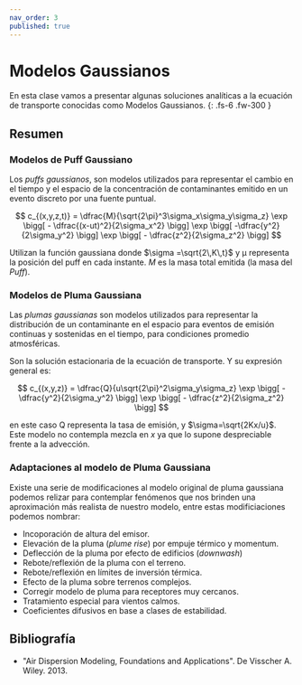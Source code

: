 ```yaml
---
nav_order: 3
published: true
---
```


# Modelos Gaussianos

En esta clase vamos a presentar algunas soluciones analíticas a la ecuación de transporte conocidas como Modelos Gaussianos.
{: .fs-6 .fw-300 }

## Resumen

### Modelos de Puff Gaussiano

Los *puffs gaussianos*, son modelos utilizados para representar el cambio en el tiempo y el espacio de la concentración de contaminantes emitido en un evento discreto por una fuente puntual.

  $$
  c_{(x,y,z,t)} = \dfrac{M}{\sqrt{2\pi}^3\sigma_x\sigma_y\sigma_z} \exp \bigg[ - \dfrac{(x-ut)^2}{2\sigma_x^2} \bigg] \exp \bigg[ -\dfrac{y^2}{2\sigma_y^2} \bigg] \exp \bigg[ - \dfrac{z^2}{2\sigma_z^2} \bigg] 
  $$

Utilizan la función gaussiana donde $\sigma =\sqrt{2\,K\,t}$ y &mu; representa la posición del puff en cada instante. $M$ es la masa total emitida (la masa del *Puff*).

### Modelos de Pluma Gaussiana

Las *plumas gaussianas* son modelos utilizados para representar la distribución de un contaminante en el espacio para eventos de emisión continuas y sostenidas en el tiempo, para condiciones promedio atmosféricas. 

Son la solución estacionaria de la ecuación de transporte. Y su expresión general es:

  $$
  c_{(x,y,z)} = \dfrac{Q}{u\sqrt{2\pi}^2\sigma_y\sigma_z} \exp \bigg[ -\dfrac{y^2}{2\sigma_y^2} \bigg] \exp \bigg[ - \dfrac{z^2}{2\sigma_z^2} \bigg] 
  $$

en este caso Q representa la tasa de emisión, y $\sigma=\sqrt{2Kx/u}$. Este modelo no contempla mezcla en $x$ ya que lo supone despreciable frente a la advección.

### Adaptaciones al modelo de Pluma Gaussiana

Existe una serie de modificaciones al modelo original de pluma gaussiana podemos relizar para contemplar fenómenos que nos brinden una aproximación más realista de nuestro modelo, entre estas modificiaciones podemos nombrar:

+ Incoporación de altura del emisor.
+ Elevación de la pluma (*plume rise*) por empuje térmico y momentum.
+ Deflección de la pluma por efecto de edificios (*downwash*)
+ Rebote/reflexión de la pluma con el terreno.
+ Rebote/reflexión en límites de inversión térmica.
+ Efecto de la pluma sobre terrenos complejos.
+ Corregir modelo de pluma para receptores muy cercanos.
+ Tratamiento especial para vientos calmos.
+ Coeficientes difusivos en base a clases de estabilidad.

<!--
## Ejercicios
1. Indique en la ecuacción de tranporte cuál es el término que describe únicamente el fenómeno de advección. Haga lo mismo para la difusión y el decaimiento.
2. Bajo un transporte puramente advectivo, cómo cambia la concentración en el tiempo para un punto si la velocdad del viento es cero? Cómo cambia si la velocidad es negativa y la concentración disminuye con la distancia?
3. Bajo un transporte puramente difusivo ¿Cómo cambia la concentrción en el tiempo para un punto donde la concentración inicialmente tiene un máximo local? ¿Cómo cambia si la concentración en dicho punto es un mínimo local?
4. ¿Cuál es la interpretación de &mu; y de &sigma; en la función gaussiana?
-->

## Bibliografía
- "Air Dispersion Modeling, Foundations and Applications". De Visscher A. Wiley. 2013.

